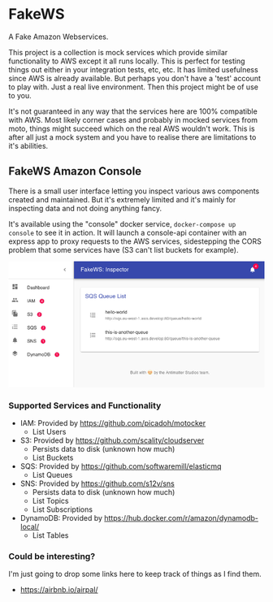 # FakeWS
A Fake Amazon Webservices. 

This project is a collection is mock services which provide similar functionality to AWS except it all runs locally. This is perfect for testing things out either in your integration tests, etc, etc. It has limited usefulness since AWS is already available. But perhaps you don't have a 'test' account to play with. Just a real live environment. Then this project might be of use to you.

It's not guaranteed in any way that the services here are 100% compatible with AWS. Most likely corner cases and probably in mocked services from moto, things might succeed which on the real AWS wouldn't work. This is after all just a mock system and you have to realise there are limitations to it's abilities.

## FakeWS Amazon Console

There is a small user interface letting you inspect various aws components created and maintained. But it's extremely limited and it's mainly for inspecting data and not doing anything fancy.

It's available using the "console" docker service, ```docker-compose up console``` to see it in action. It will launch a console-api container with an express app to proxy requests to the AWS services, sidestepping the CORS problem that some services have (S3 can't list buckets for example).

![FakeWS Inspector Console](fakews-console.png)

### Supported Services and Functionality

- IAM: Provided by https://github.com/picadoh/motocker
    - List Users
- S3: Provided by https://github.com/scality/cloudserver
    - Persists data to disk (unknown how much)
    - List Buckets
- SQS: Provided by https://github.com/softwaremill/elasticmq
    - List Queues
- SNS: Provided by https://github.com/s12v/sns
    - Persists data to disk (unknown how much)
    - List Topics
    - List Subscriptions
- DynamoDB: Provided by https://hub.docker.com/r/amazon/dynamodb-local/
    - List Tables

### Could be interesting?

I'm just going to drop some links here to keep track of things as I find them.

- https://airbnb.io/airpal/
